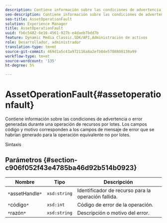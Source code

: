 ```yaml
---
description: Contiene información sobre las condiciones de advertencia o error generadas durante una operación de recursos por lotes. Los campos código y motivo corresponden a los campos de mensaje de error que se habrían generado para la operación equivalente no por lotes.
seo-description: Contiene información sobre las condiciones de advertencia o error generadas durante una operación de recursos por lotes. Los campos código y motivo corresponden a los campos de mensaje de error que se habrían generado para la operación equivalente no por lotes.
seo-title: AssetOperationFault
solution: Experience Manager
title: AssetOperationFault
uuid: fb6c5482-6e16-4561-927b-e4daeb7bdd7b
feature: Dynamic Media Classic,SDK/API,Administración de activos
role: Desarrollador, administrador
translation-type: tm+mt
source-git-commit: 469d1a5c43a972116a8a2efb0de5708800130a99
workflow-type: tm+mt
source-wordcount: '135'
ht-degree: 5%

---
```



# AssetOperationFault{#assetoperationfault}

Contiene información sobre las condiciones de advertencia o error generadas durante una operación de recursos por lotes. Los campos código y motivo corresponden a los campos de mensaje de error que se habrían generado para la operación equivalente no por lotes.

Sintaxis

## Parámetros {#section-c906f052f43e4785ba46d92b514b0923}

| Nombre | Tipo | Descripción |
|---|---|---|
| `*`assetHandle`*` | `xsd:string` | Identificador de recurso para la operación fallida. |
| `*`código`*` | `xsd:int` | Código de error de la operación. |
| `*`razón`*` | `xsd:string` | Descripción o motivo del error. |

